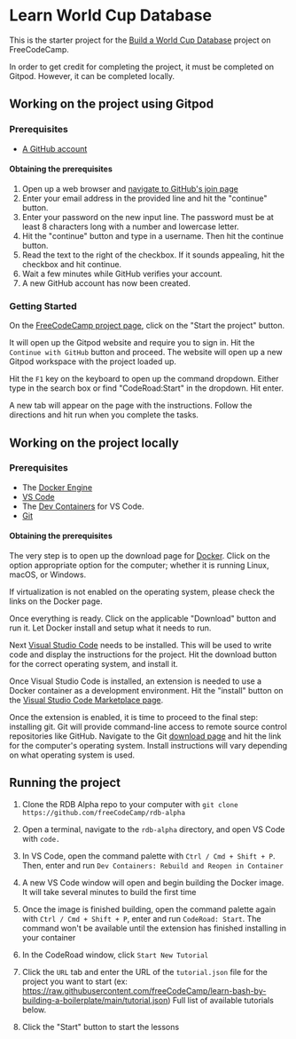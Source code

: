 # Learn World Cup Database 

This is the starter project for the [Build a World Cup Database](https://www.freecodecamp.org/learn/relational-database/build-a-world-cup-database-project/build-a-world-cup-database) project 
on FreeCodeCamp. 

In order to get credit for completing the project, it must be completed on Gitpod. However, 
it can be completed locally. 

## Working on the project using Gitpod

### Prerequisites

- [A GitHub account](https://github.com) 

#### Obtaining the prerequisites

1) Open up a web browser and [navigate to GitHub's join page](https://github.com/join) 
2) Enter your email address in the provided line and hit the "continue" button. 
3) Enter your password on the new input line. The password must be at least 8 characters long with a number 
and lowercase letter. 
4) Hit the "continue" button and type in a username. Then hit the continue button. 
5) Read the text to the right of the checkbox. If it sounds appealing, hit the checkbox and hit continue.
6) Wait a few minutes while GitHub verifies your account. 
7) A new GitHub account has now been created. 

### Getting Started 

On the [FreeCodeCamp project page](https://www.freecodecamp.org/learn/relational-database/build-a-world-cup-database-project/build-a-world-cup-database), click on the "Start the project"
button. 

It will open up the Gitpod website and require you to sign in. Hit the `Continue with GitHub` 
button and proceed. The website will open up a new Gitpod workspace with the project loaded up. 

Hit the `F1` key on the keyboard to open up the command dropdown. Either type in the search box
or find "CodeRoad:Start" in the dropdown. Hit enter. 

A new tab will appear on the page with the instructions. Follow the directions and hit run when you
complete the tasks. 

## Working on the project locally 

### Prerequisites

- The [Docker Engine](https://docs.docker.com/engine/install)
- [VS Code](https://code.visualstudio.com/download)
- The [Dev Containers](https://marketplace.visualstudio.com/items?itemName=ms-vscode-remote.remote-containers) for
VS Code. 
- [Git](https://git-scm.com/downloads)

#### Obtaining the prerequisites

The very step is to open up the download page for [Docker](https://docs.docker.com/engine/install/). Click on 
the option appropriate option for the computer; whether it is running Linux, macOS, or Windows. 

If virtualization is not enabled on the operating system, please check the links on the Docker page. 

Once everything is ready. Click on the applicable "Download" button and run it. Let Docker install and 
setup what it needs to run. 

Next [Visual Studio Code](https://code.visualstudio.com/download) needs to be installed. This will
be used to write code and display the instructions for the project. Hit the download button for the correct operating 
system, and install it. 

Once Visual Studio Code is installed, an extension is needed to use a Docker container as a development 
environment. Hit the "install" button on the [Visual Studio Code Marketplace page](https://marketplace.visualstudio.com/items?itemName=ms-vscode-remote.remote-containers). 

Once the extension is enabled, it is time to proceed to the final step: installing git. Git will provide 
command-line access to remote source control repositories like GitHub. Navigate to the Git [download page](https://git-scm.com/downloads) 
and hit the link for the computer's operating system. Install instructions will vary depending on what operating
system is used. 

## Running the project



1) Clone the RDB Alpha repo to your computer with `git clone https://github.com/freeCodeCamp/rdb-alpha`

2) Open a terminal, navigate to the `rdb-alpha` directory, and open VS Code with `code.`

3) In VS Code, open the command palette with `Ctrl / Cmd + Shift + P`. Then, enter and run `Dev Containers: Rebuild and Reopen in Container`

4) A new VS Code window will open and begin building the Docker image. It will take several minutes to build the first time

5) Once the image is finished building, open the command palette again with `Ctrl / Cmd + Shift + P`, enter and run `CodeRoad: Start`. The command won't be available until the extension has finished installing in your container

6) In the CodeRoad window, click `Start New Tutorial`

7) Click the `URL` tab and enter the URL of the `tutorial.json` file for the project you want to start (ex: https://raw.githubusercontent.com/freeCodeCamp/learn-bash-by-building-a-boilerplate/main/tutorial.json) Full list of available tutorials below.

8) Click the "Start" button to start the lessons 




